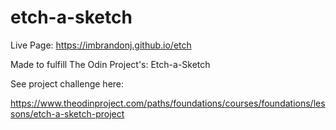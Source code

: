 # etch-a-sketch

Live Page: https://imbrandonj.github.io/etch

Made to fulfill The Odin Project's: Etch-a-Sketch

See project challenge here:

https://www.theodinproject.com/paths/foundations/courses/foundations/lessons/etch-a-sketch-project
